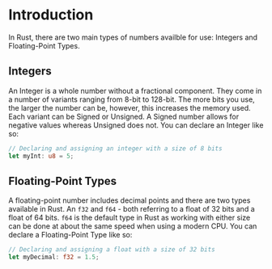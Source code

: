 # Introduction

In Rust, there are two main types of numbers availble for use: Integers and Floating-Point Types.

## Integers
An Integer is a whole number without a fractional component. They come in a number of variants ranging from 8-bit to 128-bit. The more bits you use, the larger the number can be, however, this increases the memory used. Each variant can be Signed or Unsigned. A Signed number allows for negative values whereas Unsigned does not. You can declare an Integer like so:
```rust
// Declaring and assigning an integer with a size of 8 bits
let myInt: u8 = 5;
```

## Floating-Point Types
A floating-point number includes decimal points and there are two types available in Rust. An `f32` and `f64` - both referring to a float of 32 bits and a float of 64 bits. `f64` is the default type in Rust as working with either size can be done at about the same speed when using a modern CPU. You can declare a Floating-Point Type like so:
```rust
// Declaring and assigning a float with a size of 32 bits
let myDecimal: f32 = 1.5;
```

